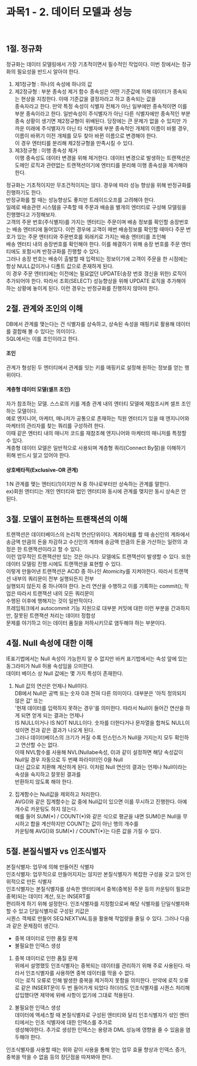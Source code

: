 <h1> 과목1 - 2. 데이터 모델과 성능 </h1><br>

## 1절. 정규화
정규화는 데이터 모델링에서 가장 기초적이면서 필수적인 작업이다. 이번 장에서는 정규화의 필요성을 반드시 알아야 한다.   

1. 제1정규형 : 하나의 속성에 하나의 값
2. 제2정규형 : 부분 종속성 제거
함수 종속성은 어떤 기준값에 의해 데이터가 종속되는 현상을 지칭한다. 이때 기준값을 결정자라고 하고 종속되는 값을  
종속자라고 한다. 만약 특정 속성이 식별자 전체가 아닌 일부에만 종속적이면 이를 부분 종속이라고 한다. 일반속성이 주식별자가 아닌 다른 식별자에만 종속적인 부분 종속 상황이 생기면 제2정규형이 위배된다. 당장에는 큰 문제가 없을 수 있지만 가까운 미래에 주식별자가 아닌 타 식별자에 부분 종속적인 개체의 이름이 바뀔 경우, 이름이 바뀌기 이전 개체를 모두 찾아 바뀐 이름으로 변경해야 한다.  
이 경우 엔터티를 분리해 제2정규형을 만족시킬 수 있다.  
3. 제3정규형 : 이행 종속성 제거  
이행 종속성도 데이터 변경을 위해 제거한다. 데이터 변경으로 발생하는 트랜잭션은 도메인 로직과 관련없는 트랜잭션이기에 엔터티를 분리해 이행 종속성을 제거해야 한다.  
  
정규화는 기초적이지만 무조건적이지는 않다. 경우에 따라 성능 향상을 위해 반정규화를 진행하기도 한다.  
반정규화를 할 때는 성능향상도 좋지만 트레이드오프를 고려해야 한다.  
일례로 배송관련 시스템을 구축할 때 주문과 배송을 별개의 엔터티로 구성해 모델링을 진행했다고 가정해보자.  
고객의 주문 번호(주식별자)를 가지는 엔터티는 주문이며 배송 정보를 확인할 송장번호는 배송 엔터티에 들어있다. 
이런 경우에 고객이 매번 배송정보를 확인할 때마다 주문 번호가 있는 주문 엔터티와 주문번호를 외래키로 가지는 배송 엔터티를 조인해  
배송 엔터티 내의 송장번호를 확인해야 한다. 이를 해결하기 위해 송장 번호를 주문 엔터티에도 포함시켜 반정규화를 진행할 수 있다.  
그러나 송장 번호는 배송이 출발할 때 입력되는 정보이기에 고객이 주문을 한 시점에는 항상 NULL값이거나 디폴트 값으로 존재하게 된다.  
이 경우 주문 엔터티에는 이전에는 필요없던 UPDATE(송장 번호 갱신을 위한) 로직이 추가되어야 한다. 따라서 조회(SELECT) 성능향상을 위해 UPDATE 로직을 추가해야 하는 상황에 놓이게 된다. 이런 경우는 반정규화를 진행하지 않아야 한다.  
  
## 2절. 관계와 조인의 이해  
DB에서 관계를 맺는다는 건 식별자를 상속하고, 상속된 속성을 매핑키로 활용해 데이터를 결합해 볼 수 있다는 의미이다.  
SQL에서는 이를 조인이라고 한다.  
  
#### 조인
관계가 형성된 두 엔터티에서 관계를 잇는 키를 매핑키로 설정해 원하는 정보를 얻는 행위이다.  
  
#### 계층형 데이터 모델(셀프 조인)
자가 참조하는 모델. 스스로의 키를 계층 관계 내의 엔터티 모델에 재참조시켜 셀프 조인하는 모델이다.  
예로 엔지니어, 마케터, 매니저가 공통으로 존재하는 직원 엔터티가 있을 때 엔지니어와 마케터의 관리자를 찾는 쿼리를 구성하려 한다.  
이때 같은 엔터티 내의 매니저 코드를 재참조해 엔지니어와 마케터의 매니저를 특정할 수 있다.  
계층형 데이터 모델은 일반적으로 사용되며 계층형 쿼리(Connect By절)을 이해하기 위해 반드시 알고 있어야 한다.  
  
#### 상호배타적(Exclusive-OR 관계)
1:N 관계를 맺는 엔터티(1)이지만 N 중 하나로부터만 상속하는 관계를 말한다.  
ex)회원 엔터티는 개인 엔터티와 법인 엔터티와 동시에 관계를 맺지만 동시 상속은 안 된다.

## 3절. 모델이 표현하는 트랜잭션의 이해
트랜잭션은 데이터베이스의 논리적 연산단위이다. 계좌이체를 할 때 송신인의 계좌에서 송금액 만큼의 돈을 차감하고 수신인의 계좌에 송금액 만큼의 돈을 가산하는 일련의 과정은 한 트랜잭션이라고 할 수 있다.  
이런 업무적인 트랜잭션만 있는 것은 아니다. 모델에도 트랜잭션이 발생할 수 있다. 또한 데이터 모델링 진행 시에도 트랜잭션을 표현할 수 있다.  
이렇게 만들어낸 트랜잭션은 ACID 중 하나인 Atomicity를 지켜야한다. 따라서 트랜잭션 내부의 쿼리문이 전부 실행되든지 전부  
실행되지 않든지 중 하나여야 한다. 논리 연산을 수행하고 이를 기록하는 commit(); 작업은 따라서 트랜잭션 내의 모든 쿼리문이  
수행된 이후에 행해지는 것이 일반적이다.  
프레임워크에서 autocommit 기능 지원으로 대부분 커밋에 대한 이런 부분을 간과하지만, 잘못된 트랜잭션 처리는 데이터 정합성  
문제를 야기하고 이는 데이터 품질을 저하시키므로 염두해야 하는 부분이다.  

## 4절. Null 속성에 대한 이해 
IE표기법에서는 Null 속성이 가능한지 알 수 없지만 바커 표기법에서는 속성 앞에 있는 동그라미가 Null 허용 속성임을 으미한다.  
데이터 베이스 상 Null 값에는 몇 가지 특성이 존재한다.  
  
1. Null 값의 연산은 언제나 Null이다.  
DB에서 Null은 공백 또는 숫자 0과 전혀 다른 의미이다. 대부분은 '아직 정의되지 않은 값' 또는  
'현재 데이터를 입력하지 못하는 경우'를 의미한다. 따라서 Null이 들어간 연산을 하게 되면 얻게 되는 결과는 언제나  
IS NULL이거나 IS NOT NULL이다. 숫자를 더한다거나 문자열을 합쳐도 NULL이 섞이면 전과 같은 결과가 나오게 된다.  
그러나 데이터베이스의 크기가 커질 수록 인스턴스가 Null을 가지는지 모두 확인하고 연산할 수는 없다.  
이때 NVL함수를 사용해 NVL(Nullabe속성, 0)과 같이 설정하면 해당 속성값이 Null일 경우 자동으로 두 번째 파라미터인 0을 Null  
대신 값으로 치환해 계산하게 된다. 이처럼 Null 연산의 결과는 언제나 Null이라는 속성을 숙지하고 잘못된 결과를  
반환하지 않도록 해야 한다.  
  
2. 집계함수는 Null값을 제외하고 처리한다.  
AVG()와 같은 집계함수는 값 중에 Null값이 있으면 이를 무시하고 진행한다. 아예 개수로 카운팅도 하지 않는다.  
예를 들어 SUM(\*) / COUNT(\*)와 같은 식으로 평균을 내면 SUM()은 Null을 무시하고 합을 계산하지만 COUNT는 값이 아닌 행의 개수를  
카운팅해 AVG()와 SUM(\*) / COUNT(\*)는 다른 값을 가질 수 있다.  

## 5절. 본질식별자 vs 인조식별자
본질식별자: 업무에 의해 만들어진 식별자  
인조식별자: 업무적으로 만들어지지는 않지만 본질식별자가 복잡한 구성을 갖고 있어 인위적으로 만든 식별자  
인조식별자는 본질식별자를 상속한 엔터티에서 중복(중복된 주문 등의 카운팅이 필요한 중복)되는 데이터 계산, 또는 INSERT를  
편리하게 하기 위해 설정한다. 인조식별자를 지정함으로써 해당 식별자를 단일식별자화 할 수 있고 단일식별자로 구성된 키값은  
시퀀스 객체로 만들어 SEQ.NEXTVAL등을 활용해 작업량을 줄일 수 있다. 그러나 다음과 같은 문제점이 생긴다.  
- 중복 데이터로 인한 품질 문제  
- 불필요한 인덱스 생성  
  
1. 중복 데이터로 인한 품질 문제  
위에서 설명했듯 인조식별자는 중복되는 데이터를 관리하기 위해 주로 사용된다. 따라서 인조식별자를 사용하면 중복 데이터를 막을 수 없다.  
이는 로직 오류로 인해 발생한 중복을 제거하지 못함을 의미한다. 만약에 로직 오류로 같은 INSERT문이 두 번 들어가게 되었다 하더라도 인조식별자를 시퀀스 처리해 삽입했다면 제약에 위배 사항이 없기에 그대로 적용된다.  
  
2. 불필요한 인덱스 생성  
데이터에 엑세스할 때 본질식별자로 구성된 엔터티와 달리 인조식별자가 섞인 엔터티에서는 인조 식별자에 대한 인덱스를 추가로  
생성해야한다. 추가로 생성한 인덱스는 용량과 DML 성능에 영향을 줄 수 있음을 염두해야 한다.  
  
인조식별자를 사용할 때는 위와 같이 사용을 통해 얻는 업무 효율 향상과 인덱스 증가, 중복을 막을 수 없음 등의 장단점을 따져봐야 한다.  

